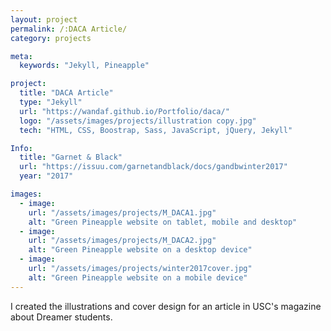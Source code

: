 ```yaml
---
layout: project
permalink: /:DACA Article/
category: projects

meta:
  keywords: "Jekyll, Pineapple"

project:
  title: "DACA Article"
  type: "Jekyll"
  url: "https://wandaf.github.io/Portfolio/daca/"
  logo: "/assets/images/projects/illustration copy.jpg"
  tech: "HTML, CSS, Boostrap, Sass, JavaScript, jQuery, Jekyll"

Info:
  title: "Garnet & Black"
  url: "https://issuu.com/garnetandblack/docs/gandbwinter2017"
  year: "2017"

images:
  - image:
    url: "/assets/images/projects/M_DACA1.jpg"
    alt: "Green Pineapple website on tablet, mobile and desktop"
  - image:
    url: "/assets/images/projects/M_DACA2.jpg"
    alt: "Green Pineapple website on a desktop device"
  - image:
    url: "/assets/images/projects/winter2017cover.jpg"
    alt: "Green Pineapple website on a mobile device"
---
```

<p>I created the illustrations and cover design for an article in USC's magazine about Dreamer students.</p>
